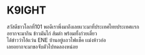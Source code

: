 # K9IGHT
 สวัสดีชาวโลกที่101 พอดีเราพึ่งมาถึงเลยเเวะมาที่ประเทศไทยประเทศเเรก  
         อยากจะมากิน ข้าวมันไก่ ส้มตำ พร้อมทั้งก๋วยเตี๋ยว  
        ได้ข่าวว่าไอ้เเว่น ENE บ้านอยู่เเถวไฟเเช็ค เเม่งห้าวอ๋อ  
              เลยอยากจะมาขอจับตัวไปทดลองหน่อย  


